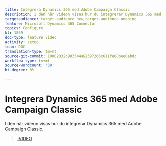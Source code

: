 ```yaml
---
title: Integrera Dynamics 365 med Adobe Campaign Classic
description: I den här videon visas hur du integrerar Dynamics 365 med Adobe Campaign Classic.
targetaudience: target-audience new;target-audience ongoing
feature: Microsoft Dynamics 365 Connector
topics: Configure
kt: 1869
doc-type: feature video
activity: setup
team: DOC
translation-type: tm+mt
source-git-commit: 10002032c983544a61397206c611fe88bee0abdc
workflow-type: tm+mt
source-wordcount: '38'
ht-degree: 0%

---
```



# Integrera Dynamics 365 med Adobe Campaign Classic

I den här videon visas hur du integrerar Dynamics 365 med Adobe Campaign Classic.

>[!VIDEO](https://video.tv.adobe.com/v/23837?quality=12)
